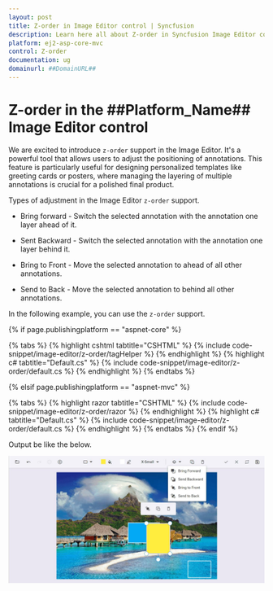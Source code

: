 ```yaml
---
layout: post
title: Z-order in Image Editor control | Syncfusion
description: Learn here all about Z-order in Syncfusion Image Editor control of Syncfusion Essential JS 2 and more.
platform: ej2-asp-core-mvc
control: Z-order
documentation: ug
domainurl: ##DomainURL##
---
```


# Z-order in the ##Platform_Name## Image Editor control

We are excited to introduce `z-order` support in the Image Editor. It's a powerful tool that allows users to adjust the positioning of annotations. This feature is particularly useful for designing personalized templates like greeting cards or posters, where managing the layering of multiple annotations is crucial for a polished final product.

Types of adjustment in the Image Editor `z-order` support.

* Bring forward - Switch the selected annotation with the annotation one layer ahead of it.

* Sent Backward - Switch the selected annotation with the annotation one layer behind it.

* Bring to Front - Move the selected annotation to ahead of all other annotations.

* Send to Back - Move the selected annotation to behind all other annotations.

In the following example, you can use the `z-order` support.

{% if page.publishingplatform == "aspnet-core" %}

{% tabs %}
{% highlight cshtml tabtitle="CSHTML" %}
{% include code-snippet/image-editor/z-order/tagHelper %}
{% endhighlight %}
{% highlight c# tabtitle="Default.cs" %}
{% include code-snippet/image-editor/z-order/default.cs %}
{% endhighlight %}
{% endtabs %}

{% elsif page.publishingplatform == "aspnet-mvc" %}

{% tabs %}
{% highlight razor tabtitle="CSHTML" %}
{% include code-snippet/image-editor/z-order/razor %}
{% endhighlight %}
{% highlight c# tabtitle="Default.cs" %}
{% include code-snippet/image-editor/z-order/default.cs %}
{% endhighlight %}
{% endtabs %}
{% endif %}

Output be like the below.

![ImageEditor Sample](images/z-order.png)
